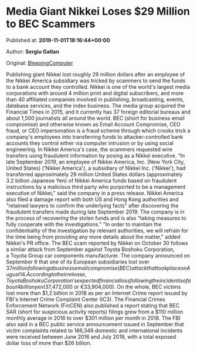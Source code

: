 
# Media Giant Nikkei Loses $29 Million to BEC Scammers

Published at: **2019-11-01T18:16:44+00:00**

Author: **Sergiu Gatlan**

Original: [BleepingComputer](https://www.bleepingcomputer.com/news/security/media-giant-nikkei-loses-29-million-to-bec-scammers/)

Publishing giant Nikkei lost roughly 29 million dollars after an employee of the Nikkei America subsidiary was tricked by scammers to send the funds to a bank account they controlled.
Nikkei is one of the world's largest media corporations with around 4 million print and digital subscribers, and more than 40 affiliated companies involved in publishing, broadcasting, events, database services, and the index business.
The media group acquired the Financial Times in 2015, and it currently has 37 foreign editorial bureaus and about 1,500 journalists all around the world.
BEC (short for business email compromise) and otherwise known as Email Account Compromise, CEO fraud, or CEO impersonation is a fraud scheme through which crooks trick a company's employees into transferring funds to attacker-controlled bank accounts they control either via computer intrusion or by using social engineering.
In Nikkei America's case, the scammers requested wire transfers using fraudulent information by posing as a Nikkei executive.
"In late September 2019, an employee of Nikkei America, Inc. (New York City, United States) ('Nikkei America'), a subsidiary of Nikkei Inc. ('Nikkei'), had transferred approximately 29 million United States dollars (approximately 3.2 billion Japanese Yen) of Nikkei America funds based on fraudulent instructions by a malicious third party who purported to be a management executive of Nikkei," said the company in a press release.
Nikkei America also filed a damage report with both US and Hong Kong authorities and "retained lawyers to confirm the underlying facts" after discovering the fraudulent transfers made during late September 2019.
The company is in the process of recovering the stolen funds and is also "taking measures to fully cooperate with the investigations."
"In order to maintain the confidentiality of the investigation by relevant authorities, we will refrain for the time being from providing any more details about the matter," added Nikkei's PR office.
The BEC scam reported by Nikkei on October 30 follows a similar attack from September against Toyota Boshoku Corporation, a Toyota Group car components manufacturer.
The company announced on September 6 that one of its European subsidiaries lost over $37 million following a business email compromise (BEC) attack that took place on August 14.
According to their release, Toyota Boshoku Corporation's expected financial loss following the incident is of about 4 billion yen ($37,472,000 or €33,904,000).
On the whole, BEC victims lost more than $1,2 billion in 2018 as per an Internet Crime report issued by FBI's Internet Crime Complaint Center (IC3).
The Financial Crimes Enforcement Network (FinCEN) also published a report stating that BEC SAR (short for suspicious activity reports) filings grew from a $110 million monthly average in 2016 to over $301 million per month in 2018.
The FBI also said in a BEC public service announcement issued in September that victim complaints related to 166,349 domestic and international incidents were received between June 2016 and July 2019, with a total exposed dollar loss of more than $26 billion.
